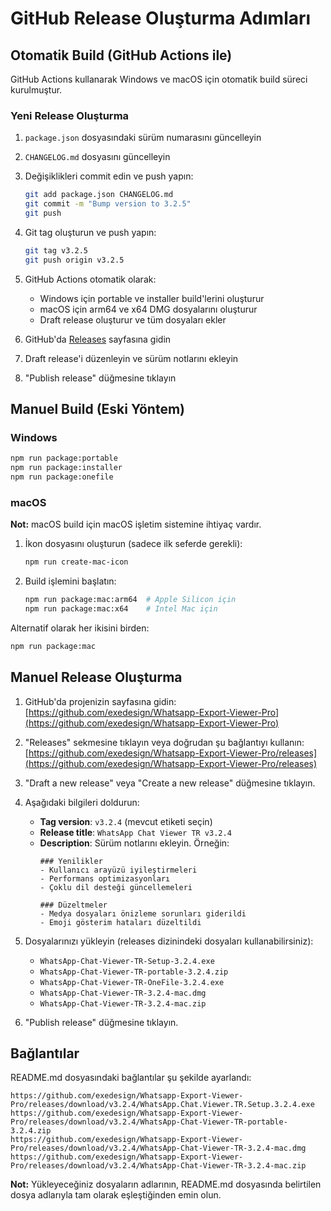# GitHub Release Oluşturma Adımları

## Otomatik Build (GitHub Actions ile)

GitHub Actions kullanarak Windows ve macOS için otomatik build süreci kurulmuştur.

### Yeni Release Oluşturma

1. `package.json` dosyasındaki sürüm numarasını güncelleyin
2. `CHANGELOG.md` dosyasını güncelleyin
3. Değişiklikleri commit edin ve push yapın:
   ```bash
   git add package.json CHANGELOG.md
   git commit -m "Bump version to 3.2.5"
   git push
   ```
4. Git tag oluşturun ve push yapın:
   ```bash
   git tag v3.2.5
   git push origin v3.2.5
   ```
5. GitHub Actions otomatik olarak:
   - Windows için portable ve installer build'lerini oluşturur
   - macOS için arm64 ve x64 DMG dosyalarını oluşturur
   - Draft release oluşturur ve tüm dosyaları ekler

6. GitHub'da [Releases](https://github.com/exedesign/Whatsapp-Export-Viewer-Pro/releases) sayfasına gidin
7. Draft release'i düzenleyin ve sürüm notlarını ekleyin
8. "Publish release" düğmesine tıklayın

## Manuel Build (Eski Yöntem)

### Windows

```bash
npm run package:portable
npm run package:installer
npm run package:onefile
```

### macOS

**Not:** macOS build için macOS işletim sistemine ihtiyaç vardır.

1. İkon dosyasını oluşturun (sadece ilk seferde gerekli):
   ```bash
   npm run create-mac-icon
   ```

2. Build işlemini başlatın:
   ```bash
   npm run package:mac:arm64  # Apple Silicon için
   npm run package:mac:x64    # Intel Mac için
   ```

Alternatif olarak her ikisini birden:
```bash
npm run package:mac
```

## Manuel Release Oluşturma

1. GitHub'da projenizin sayfasına gidin: [https://github.com/exedesign/Whatsapp-Export-Viewer-Pro](https://github.com/exedesign/Whatsapp-Export-Viewer-Pro)

2. "Releases" sekmesine tıklayın veya doğrudan şu bağlantıyı kullanın: [https://github.com/exedesign/Whatsapp-Export-Viewer-Pro/releases](https://github.com/exedesign/Whatsapp-Export-Viewer-Pro/releases)

3. "Draft a new release" veya "Create a new release" düğmesine tıklayın.

4. Aşağıdaki bilgileri doldurun:
   - **Tag version**: `v3.2.4` (mevcut etiketi seçin)
   - **Release title**: `WhatsApp Chat Viewer TR v3.2.4`
   - **Description**: Sürüm notlarını ekleyin. Örneğin:
     ```
     ### Yenilikler
     - Kullanıcı arayüzü iyileştirmeleri
     - Performans optimizasyonları
     - Çoklu dil desteği güncellemeleri
     
     ### Düzeltmeler
     - Medya dosyaları önizleme sorunları giderildi
     - Emoji gösterim hataları düzeltildi
     ```

5. Dosyalarınızı yükleyin (releases dizinindeki dosyaları kullanabilirsiniz):
   - `WhatsApp-Chat-Viewer-TR-Setup-3.2.4.exe`
   - `WhatsApp-Chat-Viewer-TR-portable-3.2.4.zip`
   - `WhatsApp-Chat-Viewer-TR-OneFile-3.2.4.exe`
   - `WhatsApp-Chat-Viewer-TR-3.2.4-mac.dmg`
   - `WhatsApp-Chat-Viewer-TR-3.2.4-mac.zip`

6. "Publish release" düğmesine tıklayın.

## Bağlantılar

README.md dosyasındaki bağlantılar şu şekilde ayarlandı:

```
https://github.com/exedesign/Whatsapp-Export-Viewer-Pro/releases/download/v3.2.4/WhatsApp.Chat.Viewer.TR.Setup.3.2.4.exe
https://github.com/exedesign/Whatsapp-Export-Viewer-Pro/releases/download/v3.2.4/WhatsApp-Chat-Viewer-TR-portable-3.2.4.zip
https://github.com/exedesign/Whatsapp-Export-Viewer-Pro/releases/download/v3.2.4/WhatsApp-Chat-Viewer-TR-3.2.4-mac.dmg
https://github.com/exedesign/Whatsapp-Export-Viewer-Pro/releases/download/v3.2.4/WhatsApp-Chat-Viewer-TR-3.2.4-mac.zip
```

**Not:** Yükleyeceğiniz dosyaların adlarının, README.md dosyasında belirtilen dosya adlarıyla tam olarak eşleştiğinden emin olun.